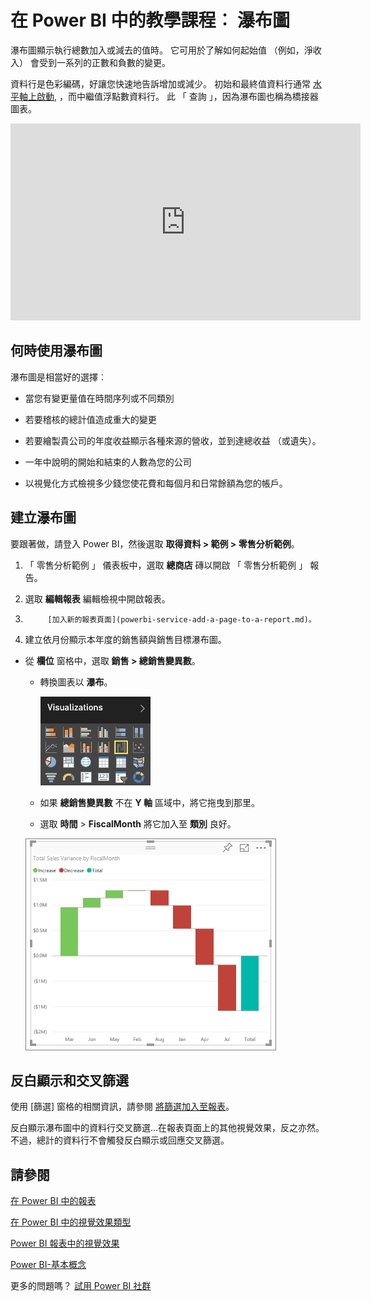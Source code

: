 <properties
   pageTitle="在 Power BI 中的教學課程︰ 瀑布圖"
   description="在 Power BI 中的教學課程︰ 瀑布圖"
   services="powerbi"
   documentationCenter=""
   authors="mihart"
   manager="mblythe"
   backup=""
   editor=""
   tags=""
   featuredVideoId="maTzOJSRB3g"
   qualityFocus="no"
   qualityDate=""/>

<tags
   ms.service="powerbi"
   ms.devlang="NA"
   ms.topic="article"
   ms.tgt_pltfrm="NA"
   ms.workload="powerbi"
   ms.date="10/07/2016"
   ms.author="mihart"/>
# 在 Power BI 中的教學課程︰ 瀑布圖

瀑布圖顯示執行總數加入或減去的值時。 它可用於了解如何起始值 （例如，淨收入） 會受到一系列的正數和負數的變更。

資料行是色彩編碼，好讓您快速地告訴增加或減少。 初始和最終值資料行通常 [水平軸上啟動](https://support.office.com/article/Create-a-waterfall-chart-in-Office-2016-for-Windows-8de1ece4-ff21-4d37-acd7-546f5527f185#BKMK_Float "水平軸上啟動"), ，而中繼值浮點數資料行。 此 「 查詢 」，因為瀑布圖也稱為橋接器圖表。

<iframe width="560" height="315" src="https://www.youtube.com/embed/maTzOJSRB3g?list=PL1N57mwBHtN0JFoKSR0n-tBkUJHeMP2cP" frameborder="0" allowfullscreen></iframe>

## 何時使用瀑布圖

瀑布圖是相當好的選擇︰

-   當您有變更量值在時間序列或不同類別

-   若要稽核的總計值造成重大的變更

-   若要繪製貴公司的年度收益顯示各種來源的營收，並到達總收益 （或遺失）。

-   一年中說明的開始和結束的人數為您的公司

-   以視覺化方式檢視多少錢您使花費和每個月和日常餘額為您的帳戶。 

## 建立瀑布圖

要跟著做，請登入 Power BI，然後選取 **取得資料 \> 範例 \> 零售分析範例**。 

1. 「 零售分析範例 」 儀表板中，選取 **總商店** 磚以開啟 「 零售分析範例 」 報告。

2. 選取 **編輯報表** 編輯檢視中開啟報表。

3. 
            [加入新的報表頁面](powerbi-service-add-a-page-to-a-report.md)。

4. 建立依月份顯示本年度的銷售額與銷售目標瀑布圖。

  - 從 **欄位** 窗格中，選取 **銷售 \> 總銷售變異數**。

    - 轉換圖表以 **瀑布**。 

        ![](media/powerbi-service-tutorial-waterfall-charts/convertWaterfall.png)

    - 如果 **總銷售變異數** 不在 **Y 軸** 區域中，將它拖曳到那里。

    - 選取 **時間** \> **FiscalMonth** 將它加入至 **類別** 良好。 

    ![](media/powerbi-service-tutorial-waterfall-charts/first_new.png)

## 反白顯示和交叉篩選

使用 [篩選] 窗格的相關資訊，請參閱 [將篩選加入至報表](powerbi-service-add-a-filter-to-a-report.md)。

反白顯示瀑布圖中的資料行交叉篩選...在報表頁面上的其他視覺效果，反之亦然。 不過，總計的資料行不會觸發反白顯示或回應交叉篩選。

## 請參閱

[在 Power BI 中的報表](powerbi-service-reports.md)

[在 Power BI 中的視覺效果類型](powerbi-service-visualization-types-for-reports-and-q-and-a.md)

[Power BI 報表中的視覺效果](powerbi-service-visualizations-for-reports.md)

[Power BI-基本概念](powerbi-service-basic-concepts.md)

更多的問題嗎？ [試用 Power BI 社群](http://community.powerbi.com/)
